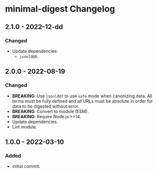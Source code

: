 # minimal-digest Changelog

## 2.1.0 - 2022-12-dd

### Changed
- Update dependencies:
  - `jsonld@8`.

## 2.0.0 - 2022-08-19

### Changed
- **BREAKING**: Use `jsonld@7` to use `safe` mode when canonizing
  data. All terms must be fully defined and all URLs must be absolute
  in order for data to be digested without error.
- **BREAKING**: Convert to module (ESM).
- **BREAKING**: Require Node.js >=14.
- Update dependencies.
- Lint module.

## 1.0.0 - 2022-03-10

### Added
- Initial commit.
